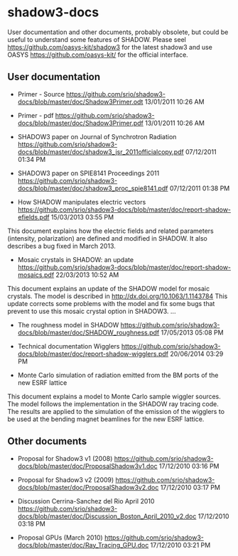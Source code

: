 # shadow3-docs

User documentation and other documents, probably obsolete, but could be useful to understand some features of SHADOW. Please seel https://github.com/oasys-kit/shadow3 for the latest shadow3 and use OASYS https://github.com/oasys-kit/ for the official interface. 

User documentation
------------------
- Primer - Source https://github.com/srio/shadow3-docs/blob/master/doc/Shadow3Primer.odt
13/01/2011 10:26 AM

- Primer - pdf https://github.com/srio/shadow3-docs/blob/master/doc/Shadow3Primer.pdf
13/01/2011 10:26 AM

- SHADOW3 paper on Journal of Synchrotron Radiation https://github.com/srio/shadow3-docs/blob/master/doc/shadow3_jsr_2011officialcopy.pdf
07/12/2011 01:34 PM

- SHADOW3 paper on SPIE8141 Proceedings 2011 https://github.com/srio/shadow3-docs/blob/master/doc/shadow3_proc_spie8141.pdf
07/12/2011 01:38 PM

- How SHADOW manipulates electric vectors https://github.com/srio/shadow3-docs/blob/master/doc/report-shadow-efields.pdf
15/03/2013 03:55 PM

This document explains how the electric fields and related parameters
(intensity, polarization) are defined and modified in SHADOW. It also
describes a bug fixed in March 2013.

- Mosaic crystals in SHADOW: an update https://github.com/srio/shadow3-docs/blob/master/doc/report-shadow-mosaics.pdf
22/03/2013 10:52 AM

This document explains an update of the SHADOW model for mosaic
crystals. The model is described in http://dx.doi.org/10.1063/1.1143784
 This update corrects some problems with the model and fix some bugs
that prevent to use this mosaic crystal option in SHADOW3. ...

- The roughness model in SHADOW https://github.com/srio/shadow3-docs/blob/master/doc/SHADOW_roughness.pdf
17/05/2013 05:08 PM

- Technical documentation Wigglers https://github.com/srio/shadow3-docs/blob/master/doc/report-shadow-wigglers.pdf
20/06/2014 03:29 PM

- Monte Carlo simulation of radiation emitted from the BM ports of the new
ESRF lattice

This document explains a model to Monte Carlo sample wiggler sources.
The model follows the implementation
in the SHADOW ray tracing code. The results are applied to the
simulation of the emission of the wigglers to be used at the bending
magnet beamlines for the new ESRF lattice.


Other documents 
---------------
- Proposal for Shadow3 v1 (2008) https://github.com/srio/shadow3-docs/blob/master/doc/ProposalShadow3v1.doc
17/12/2010 03:16 PM

- Proposal for Shadow3 v2 (2009) https://github.com/srio/shadow3-docs/blob/master/doc/ProposalShadow3v2.doc
17/12/2010 03:17 PM

- Discussion Cerrina-Sanchez del Rio April 2010 https://github.com/srio/shadow3-docs/blob/master/doc/Discussion_Boston_April_2010_v2.doc
17/12/2010 03:18 PM

- Proposal GPUs (March 2010) https://github.com/srio/shadow3-docs/blob/master/doc/Ray_Tracing_GPU.doc
17/12/2010 03:21 PM

